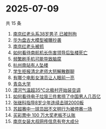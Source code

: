 # 2025-07-09

共 15 条

<!-- BEGIN ZHIHUSEARCH -->
<!-- 最后更新时间 Wed Jul 09 2025 01:17:05 GMT+0800 (China Standard Time) -->

1. [南京红老头系38岁男子 已被刑拘](https://www.zhihu.com/search?q=%E5%8D%97%E4%BA%AC%E7%BA%A2%E8%80%81%E5%A4%B4%E7%B3%BB38%E5%B2%81%E7%94%B7%E5%AD%90%20%E5%B7%B2%E8%A2%AB%E5%88%91%E6%8B%98)
1. [华为盘古大模型被曝抄袭](https://www.zhihu.com/search?q=%E5%8D%8E%E4%B8%BA%E7%9B%98%E5%8F%A4%E5%A4%A7%E6%A8%A1%E5%9E%8B%E8%A2%AB%E6%9B%9D%E6%8A%84%E8%A2%AD)
1. [南京红老头被抓](https://www.zhihu.com/search?q=%E5%8D%97%E4%BA%AC%E7%BA%A2%E8%80%81%E5%A4%B4%E8%A2%AB%E6%8A%93)
1. [如何看待南航机长伤害领导后坠楼死亡](https://www.zhihu.com/search?q=%E5%A6%82%E4%BD%95%E7%9C%8B%E5%BE%85%E5%8D%97%E8%88%AA%E6%9C%BA%E9%95%BF%E4%BC%A4%E5%AE%B3%E9%A2%86%E5%AF%BC%E5%90%8E%E5%9D%A0%E6%A5%BC%E6%AD%BB%E4%BA%A1)
1. [频繁刷手机可能导致脑腐](https://www.zhihu.com/search?q=%E9%A2%91%E7%B9%81%E5%88%B7%E6%89%8B%E6%9C%BA%E5%8F%AF%E8%83%BD%E5%AF%BC%E8%87%B4%E8%84%91%E8%85%90)
1. [杭州南站有人坠楼](https://www.zhihu.com/search?q=%E6%9D%AD%E5%B7%9E%E5%8D%97%E7%AB%99%E6%9C%89%E4%BA%BA%E5%9D%A0%E6%A5%BC)
1. [学生拒报清北老师大怒解散群聊](https://www.zhihu.com/search?q=%E5%AD%A6%E7%94%9F%E6%8B%92%E6%8A%A5%E6%B8%85%E5%8C%97%E8%80%81%E5%B8%88%E5%A4%A7%E6%80%92%E8%A7%A3%E6%95%A3%E7%BE%A4%E8%81%8A)
1. [有哪个电影女演员让人眼前一亮](https://www.zhihu.com/search?q=%E6%9C%89%E5%93%AA%E4%B8%AA%E7%94%B5%E5%BD%B1%E5%A5%B3%E6%BC%94%E5%91%98%E8%AE%A9%E4%BA%BA%E7%9C%BC%E5%89%8D%E4%B8%80%E4%BA%AE)
1. [青岛大学](https://www.zhihu.com/search?q=%E9%9D%92%E5%B2%9B%E5%A4%A7%E5%AD%A6)
1. [漠河气温超35℃北极村开始装空调](https://www.zhihu.com/search?q=%E6%BC%A0%E6%B2%B3%E6%B0%94%E6%B8%A9%E8%B6%8535%E2%84%83%E5%8C%97%E6%9E%81%E6%9D%91%E5%BC%80%E5%A7%8B%E8%A3%85%E7%A9%BA%E8%B0%83)
1. [如何看待电子垃圾三件套捞了中国男人几百亿](https://www.zhihu.com/search?q=%E5%A6%82%E4%BD%95%E7%9C%8B%E5%BE%85%E7%94%B5%E5%AD%90%E5%9E%83%E5%9C%BE%E4%B8%89%E4%BB%B6%E5%A5%97%E6%8D%9E%E4%BA%86%E4%B8%AD%E5%9B%BD%E7%94%B7%E4%BA%BA%E5%87%A0%E7%99%BE%E4%BA%BF)
1. [张继科指导8岁少年连续击球2000板](https://www.zhihu.com/search?q=%E5%BC%A0%E7%BB%A7%E7%A7%91%E6%8C%87%E5%AF%BC8%E5%B2%81%E5%B0%91%E5%B9%B4%E8%BF%9E%E7%BB%AD%E5%87%BB%E7%90%832000%E6%9D%BF)
1. [苏超赛中一球员因不文明行为被停赛一场](https://www.zhihu.com/search?q=%E8%8B%8F%E8%B6%85%E8%B5%9B%E4%B8%AD%E4%B8%80%E7%90%83%E5%91%98%E5%9B%A0%E4%B8%8D%E6%96%87%E6%98%8E%E8%A1%8C%E4%B8%BA%E8%A2%AB%E5%81%9C%E8%B5%9B%E4%B8%80%E5%9C%BA)
1. [买彩票中 100 万大奖老板不认账](https://www.zhihu.com/search?q=%E4%B9%B0%E5%BD%A9%E7%A5%A8%E4%B8%AD%20100%20%E4%B8%87%E5%A4%A7%E5%A5%96%E8%80%81%E6%9D%BF%E4%B8%8D%E8%AE%A4%E8%B4%A6)
1. [南京女装大叔网传信息有夸大成分](https://www.zhihu.com/search?q=%E5%8D%97%E4%BA%AC%E5%A5%B3%E8%A3%85%E5%A4%A7%E5%8F%94%E7%BD%91%E4%BC%A0%E4%BF%A1%E6%81%AF%E6%9C%89%E5%A4%B8%E5%A4%A7%E6%88%90%E5%88%86)

<!-- END ZHIHUSEARCH -->
